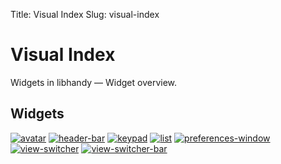 Title: Visual Index
Slug: visual-index

# Visual Index

Widgets in libhandy — Widget overview.

##  Widgets

[![avatar](avatar.png)](class.Avatar.html)
[![header-bar](header-bar.png)](class.HeaderBar.html)
[![keypad](keypad.png)](class.Keypad.html)
[![list](list.png)](class.ActionRow.html)
[![preferences-window](preferences-window.png)](class.PreferencesWindow.html)
[![view-switcher](view-switcher.png)](class.ViewSwitcher.html)
[![view-switcher-bar](view-switcher-bar.png)](class.ViewSwitcherBar.html)
